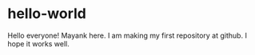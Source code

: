 # hello-world

Hello everyone!
Mayank here. I am making my first repository at github. I hope it works well.
